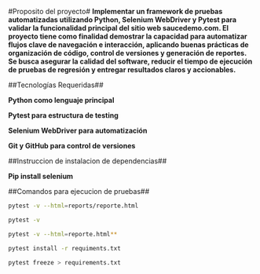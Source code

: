 #Proposito del proyecto#
**Implementar un framework de pruebas automatizadas utilizando Python, Selenium WebDriver y Pytest para validar la funcionalidad principal del sitio web saucedemo.com. El proyecto tiene como finalidad demostrar la capacidad para automatizar flujos clave de navegación e interacción, aplicando buenas prácticas de organización de código, control de versiones y generación de reportes. Se busca asegurar la calidad del software, reducir el tiempo de ejecución de pruebas de regresión y entregar resultados claros y accionables.**



##Tecnologías Requeridas##

**Python como lenguaje principal**

**Pytest para estructura de testing**

**Selenium WebDriver para automatización**

**Git y GitHub para control de versiones**


##Instruccion de instalacion de dependencias##

**Pip install selenium**


##Comandos para ejecucion de pruebas##
```bash
pytest -v --html=reports/reporte.html

pytest -v

pytest -v --html=reporte.html**

pytest install -r requiments.txt

pytest freeze > requirements.txt
